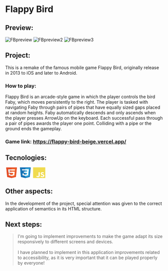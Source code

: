 # Flappy Bird
## Preview:
![FBpreview](https://user-images.githubusercontent.com/97669160/167053821-efdbfd1d-6e7b-4630-89aa-d1ab04df71cd.PNG)
![FBpreview2](https://user-images.githubusercontent.com/97669160/167053838-f74fccd0-5550-43e7-9203-0ec0ff702b57.PNG)
![FBpreview3](https://user-images.githubusercontent.com/97669160/167053843-6d5af4c0-82b4-4492-8323-1dba4f88827b.PNG)

## Project:
This is a remake of the famous mobile game Flappy Bird, originally release in 2013 to iOS and later to Android.

### How to play:
Flappy Bird is an arcade-style game in which the player controls the bird Faby, which moves persistently to the right. The player is tasked with navigating Faby through pairs of pipes that have equally sized gaps placed at random heights. Faby automatically descends and only ascends when the player presses ArrowUp on the keyboard. Each successful pass through a pair of pipes awards the player one point. Colliding with a pipe or the ground ends the gameplay.

### Game link: https://flappy-bird-beige.vercel.app/

## Tecnologies:
<div style="display: inline_block">
<img align="center" alt="HTML logo" height="35" width="40" src="https://raw.githubusercontent.com/devicons/devicon/master/icons/html5/html5-original.svg">
<img align="center" alt="CSS logo" height="35" width="40" src="https://raw.githubusercontent.com/devicons/devicon/master/icons/css3/css3-original.svg">
<img align="center" alt="Javascript logo" height="35" width="40" src="https://raw.githubusercontent.com/devicons/devicon/master/icons/javascript/javascript-plain.svg">
</div>

## Other aspects:
In the development of the project, special attention was given to the correct application of semantics in its HTML structure.

## Next steps:
> I'm going to implement improvements to make the game adapt its size responsively to different screens and devices.<br><br>
> I have planned to implement in this application improvements related to accessibility, as it is very important that it can be played properly by everyone!
